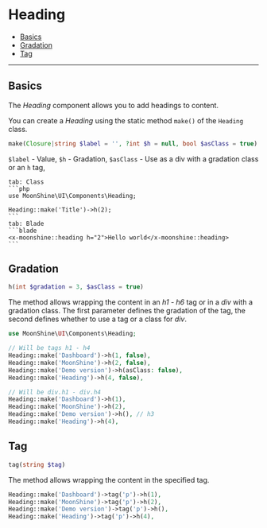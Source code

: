 # Heading

- [Basics](#basics)
- [Gradation](#gradation)
- [Tag](#custom-tag)

---

<a name="basics"></a>
## Basics

The *Heading* component allows you to add headings to content.

You can create a *Heading* using the static method `make()` of the `Heading` class.

```php
make(Closure|string $label = '', ?int $h = null, bool $asClass = true)
```

`$label` - Value,
`$h` - Gradation,
`$asClass` - Use as a div with a gradation class or an `h` tag,

~~~tabs
tab: Class
```php
use MoonShine\UI\Components\Heading;

Heading::make('Title')->h(2);
```
tab: Blade
```blade
<x-moonshine::heading h="2">Hello world</x-moonshine::heading>
```
~~~

<a name="gradation"></a>
## Gradation

```php
h(int $gradation = 3, $asClass = true)
```

The method allows wrapping the content in an *h1 - h6* tag or in a *div* with a gradation class.
The first parameter defines the gradation of the tag, the second defines whether to use a tag or a class for *div*.

```php
use MoonShine\UI\Components\Heading;

// Will be tags h1 - h4
Heading::make('Dashboard')->h(1, false),
Heading::make('MoonShine')->h(2, false),
Heading::make('Demo version')->h(asClass: false),
Heading::make('Heading')->h(4, false),

// Will be div.h1 - div.h4
Heading::make('Dashboard')->h(1),
Heading::make('MoonShine')->h(2),
Heading::make('Demo version')->h(), // h3
Heading::make('Heading')->h(4),
```

<a name="custom-tag"></a>
## Tag

```php
tag(string $tag)
```

The method allows wrapping the content in the specified tag.

```php
Heading::make('Dashboard')->tag('p')->h(1),
Heading::make('MoonShine')->tag('p')->h(2),
Heading::make('Demo version')->tag('p')->h(),
Heading::make('Heading')->tag('p')->h(4),
```
